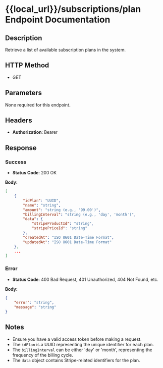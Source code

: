 # {{local_url}}/subscriptions/plan Endpoint Documentation

## Description
Retrieve a list of available subscription plans in the system.

## HTTP Method
- GET

## Parameters
None required for this endpoint.

## Headers
- **Authorization**: Bearer <Your Access Token>

## Response

### Success
- **Status Code**: 200 OK

**Body**:
```json
[
    {
        "idPlan": "UUID",
        "name": "string",
        "amount": "string (e.g., '99.00')",
        "billingInterval": "string (e.g., 'day', 'month')",
        "data": {
            "stripeProductId": "string",
            "stripePriceId": "string"
        },
        "createdAt": "ISO 8601 Date-Time Format",
        "updatedAt": "ISO 8601 Date-Time Format"
    },
    ...
]
```

### Error
- **Status Code**: 400 Bad Request, 401 Unauthorized, 404 Not Found, etc.

**Body**:
```json
{
    "error": "string",
    "message": "string"
}
```

## Notes
- Ensure you have a valid access token before making a request.
- The `idPlan` is a UUID representing the unique identifier for each plan.
- The `billingInterval` can be either 'day' or 'month', representing the frequency of the billing cycle.
- The `data` object contains Stripe-related identifiers for the plan.
